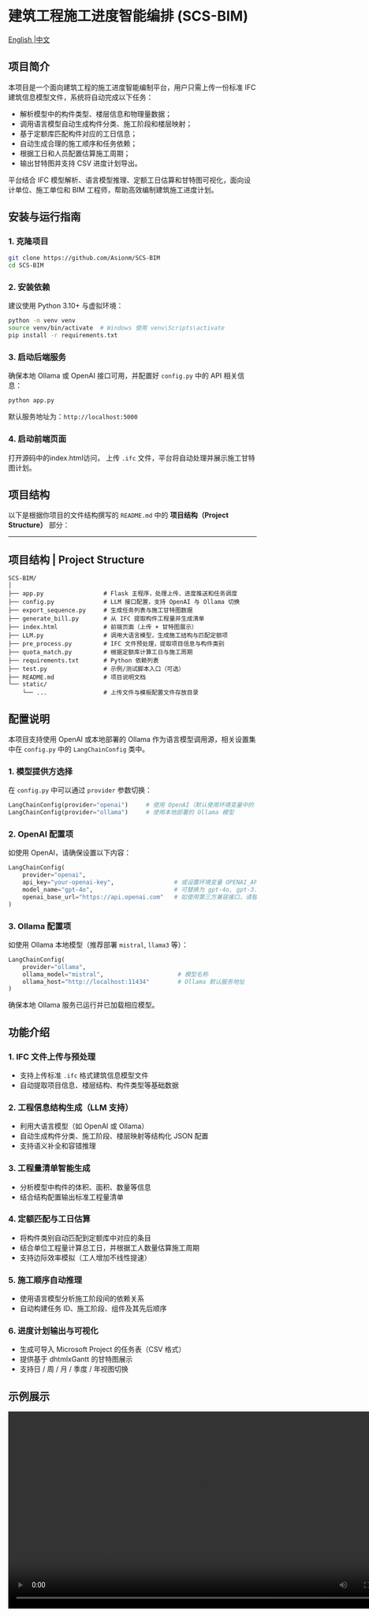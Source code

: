 # 建筑工程施工进度智能编排 (SCS-BIM)
[English ](README_en.md)|[中文](README.md)
## 项目简介
本项目是一个面向建筑工程的施工进度智能编制平台，用户只需上传一份标准 IFC 建筑信息模型文件，系统将自动完成以下任务：

* 解析模型中的构件类型、楼层信息和物理量数据；
* 调用语言模型自动生成构件分类、施工阶段和楼层映射；
* 基于定额库匹配构件对应的工日信息；
* 自动生成合理的施工顺序和任务依赖；
* 根据工日和人员配置估算施工周期；
* 输出甘特图并支持 CSV 进度计划导出。

平台结合 IFC 模型解析、语言模型推理、定额工日估算和甘特图可视化，面向设计单位、施工单位和 BIM 工程师，帮助高效编制建筑施工进度计划。

## 安装与运行指南
### 1. 克隆项目

```bash
git clone https://github.com/Asionm/SCS-BIM
cd SCS-BIM
```

### 2. 安装依赖

建议使用 Python 3.10+ 与虚拟环境：

```bash
python -m venv venv
source venv/bin/activate  # Windows 使用 venv\Scripts\activate
pip install -r requirements.txt
```

### 3. 启动后端服务

确保本地 Ollama 或 OpenAI 接口可用，并配置好 `config.py` 中的 API 相关信息：

```bash
python app.py
```

默认服务地址为：`http://localhost:5000`

### 4. 启动前端页面

打开源码中的index.html访问， 上传 `.ifc` 文件，平台将自动处理并展示施工甘特图计划。


## 项目结构
以下是根据你项目的文件结构撰写的 `README.md` 中的 **项目结构（Project Structure）** 部分：

---

## 项目结构 | Project Structure
```
SCS-BIM/
│
├── app.py                 # Flask 主程序，处理上传、进度推送和任务调度
├── config.py              # LLM 接口配置，支持 OpenAI 与 Ollama 切换
├── export_sequence.py     # 生成任务列表与施工甘特图数据
├── generate_bill.py       # 从 IFC 提取构件工程量并生成清单
├── index.html             # 前端页面（上传 + 甘特图展示）
├── LLM.py                 # 调用大语言模型，生成施工结构与匹配定额项
├── pre_process.py         # IFC 文件预处理，提取项目信息与构件类别
├── quota_match.py         # 根据定额库计算工日与施工周期
├── requirements.txt       # Python 依赖列表
├── test.py                # 示例/测试脚本入口（可选）
├── README.md              # 项目说明文档
└── static/
    └── ...                # 上传文件与模板配置文件存放目录
```

## 配置说明

本项目支持使用 OpenAI 或本地部署的 Ollama 作为语言模型调用源，相关设置集中在 `config.py` 中的 `LangChainConfig` 类中。

### 1. 模型提供方选择

在 `config.py` 中可以通过 `provider` 参数切换：

```python
LangChainConfig(provider="openai")     # 使用 OpenAI（默认使用环境变量中的 API Key）
LangChainConfig(provider="ollama")     # 使用本地部署的 Ollama 模型
```

### 2. OpenAI 配置项

如使用 OpenAI，请确保设置以下内容：

```python
LangChainConfig(
    provider="openai",
    api_key="your-openai-key",                 # 或设置环境变量 OPENAI_API_KEY
    model_name="gpt-4o",                       # 可替换为 gpt-4o, gpt-3.5-turbo 等
    openai_base_url="https://api.openai.com"   # 如使用第三方兼容接口，请替换此地址
)
```

### 3. Ollama 配置项

如使用 Ollama 本地模型（推荐部署 `mistral`, `llama3` 等）：

```python
LangChainConfig(
    provider="ollama",
    ollama_model="mistral",                     # 模型名称
    ollama_host="http://localhost:11434"        # Ollama 默认服务地址
)
```

确保本地 Ollama 服务已运行并已加载相应模型。

## 功能介绍

### 1. IFC 文件上传与预处理

* 支持上传标准 `.ifc` 格式建筑信息模型文件
* 自动提取项目信息、楼层结构、构件类型等基础数据

### 2. 工程信息结构生成（LLM 支持）

* 利用大语言模型（如 OpenAI 或 Ollama）
* 自动生成构件分类、施工阶段、楼层映射等结构化 JSON 配置
* 支持语义补全和容错推理

### 3. 工程量清单智能生成

* 分析模型中构件的体积、面积、数量等信息
* 结合结构配置输出标准工程量清单

### 4. 定额匹配与工日估算

* 将构件类别自动匹配到定额库中对应的条目
* 结合单位工程量计算总工日，并根据工人数量估算施工周期
* 支持边际效率模拟（工人增加不线性提速）

### 5. 施工顺序自动推理

* 使用语言模型分析施工阶段间的依赖关系
* 自动构建任务 ID、施工阶段、组件及其先后顺序

### 6. 进度计划输出与可视化

* 生成可导入 Microsoft Project 的任务表（CSV 格式）
* 提供基于 dhtmlxGantt 的甘特图展示
* 支持日 / 周 / 月 / 季度 / 年视图切换


## 示例展示
<video controls width="800">
  <source src="https://github.com/Asionm/SCS-BIM/raw/main/docs/demo.mp4" type="video/mp4">
  您的浏览器不支持视频播放。
</video>
